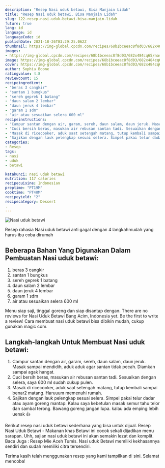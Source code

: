 ```yaml
---
description: "Resep Nasi uduk betawi, Bisa Manjain Lidah"
title: "Resep Nasi uduk betawi, Bisa Manjain Lidah"
slug: 122-resep-nasi-uduk-betawi-bisa-manjain-lidah
future: true
lang: id
language: id
languageCode: id
publishDate: 2021-10-26T03:29:25.062Z 
thumbnail: https://img-global.cpcdn.com/recipes/68b1bceeac8f8d03/682x484cq65/nasi-uduk-betawi-foto-resep-utama.png
images:
- https://img-global.cpcdn.com/recipes/68b1bceeac8f8d03/682x484cq65/nasi-uduk-betawi-foto-resep-utama.png
image: https://img-global.cpcdn.com/recipes/68b1bceeac8f8d03/682x484cq65/nasi-uduk-betawi-foto-resep-utama.png
cover: https://img-global.cpcdn.com/recipes/68b1bceeac8f8d03/682x484cq65/nasi-uduk-betawi-foto-resep-utama.png
author: Sophia Boone
ratingvalue: 4.8
reviewcount: 15
recipeingredient:
- "beras 3 cangkir"
- "santan 1 bungkus"
- "sereh geprek 1 batang"
- "daun salam 2 lembar"
- "daun jeruk 4 lembar"
- "garam 1 sdm"
- "air atau sesuaikan selera 600 ml"
recipeinstructions:
- "Campur santan dengan air, garam, sereh, daun salam, daun jeruk. Masak sampai mendidih, aduk aduk agar santan tidak pecah. Diamkan sampai agak hangat."
- "Cuci bersih beras, masukan air rebusan santan tadi. Sesuaikan dengan selera, saya 600 ml sudah cukup pulen."
- "Masak di ricecooker, aduk saat setengah matang, tutup kembali sampai benar2 matang. Haruuum memenuhi rumah."
- "Sajikan dengan lauk pelengkap sesuai selera. Simpel pakai telur dadar atau ayam goreng mantap. Kalau saya kebetulan masak semur tahu telor dan sambal terong. Bawang goreng jangan lupa. kalau ada emping lebih uenak 👍"
categories:
- Resep
tags:
- nasi
- uduk
- betawi

katakunci: nasi uduk betawi 
nutrition: 117 calories
recipecuisine: Indonesian
preptime: "PT19M"
cooktime: "PT48M"
recipeyield: "2"
recipecategory: Dessert
. 
---
```



![Nasi uduk betawi](https://img-global.cpcdn.com/recipes/68b1bceeac8f8d03/682x484cq65/nasi-uduk-betawi-foto-resep-utama.png)

Resep rahasia Nasi uduk betawi  anti gagal dengan 4 langkahmudah yang harus ibu coba dirumah

<!--inarticleads1-->

## Beberapa Bahan Yang Digunakan Dalam Pembuatan Nasi uduk betawi:

1. beras 3 cangkir
1. santan 1 bungkus
1. sereh geprek 1 batang
1. daun salam 2 lembar
1. daun jeruk 4 lembar
1. garam 1 sdm
1. air atau sesuaikan selera 600 ml

Menu siap saji, tinggal goreng dan siap disantap dengan. There are no reviews for Nasi Uduk Betawi Bang Acim, Indonesia yet. Be the first to write a review! Cara membuat nasi uduk betawi bisa dibikin mudah, cukup gunakan magic com. 

<!--inarticleads2-->

## Langkah-langkah Untuk Membuat Nasi uduk betawi:

1. Campur santan dengan air, garam, sereh, daun salam, daun jeruk. Masak sampai mendidih, aduk aduk agar santan tidak pecah. Diamkan sampai agak hangat.
1. Cuci bersih beras, masukan air rebusan santan tadi. Sesuaikan dengan selera, saya 600 ml sudah cukup pulen.
1. Masak di ricecooker, aduk saat setengah matang, tutup kembali sampai benar2 matang. Haruuum memenuhi rumah.
1. Sajikan dengan lauk pelengkap sesuai selera. Simpel pakai telur dadar atau ayam goreng mantap. Kalau saya kebetulan masak semur tahu telor dan sambal terong. Bawang goreng jangan lupa. kalau ada emping lebih uenak 👍


Berikut resep nasi uduk betawi sederhana yang bisa untuk dijual. Resep Nasi Uduk Betawi - Makanan khas Betawi ini cocok sekali dijadikan menu sarapan. Uhh, sajian nasi uduk betawi ini akan semakin lezat dan komplit. Baca Juga : Resep Mie Aceh Tumis. Nasi uduk Betawi memiliki kekhasannya sendiri dan sudah memiliki citra tersendiri. 

Terima kasih telah menggunakan resep yang kami tampilkan di sini. Selamat mencoba!
